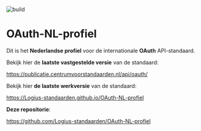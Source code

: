 ![build](https://github.com/Logius-standaarden/OAuth-NL-profiel/actions/workflows/build.yml/badge.svg)

# OAuth-NL-profiel

Dit is het **Nederlandse profiel** voor de internationale **OAuth** API-standaard.

Bekijk hier de **laatste vastgestelde versie** van de standaard:

https://publicatie.centrumvoorstandaarden.nl/api/oauth/

Bekijk hier **de laatste werkversie** van de standaard:

https://Logius-standaarden.github.io/OAuth-NL-profiel

**Deze repositorie**:

https://github.com/Logius-standaarden/OAuth-NL-profiel
